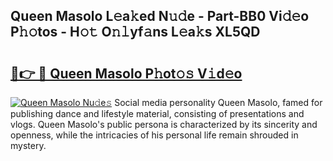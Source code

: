 ## Queen Masolo L𝚎a𝚔ed N𝚞𝚍e - Part-BB0 Vi𝚍𝚎o P𝚑𝚘tos - H𝚘𝚝 O𝚗𝚕yf𝚊ns L𝚎a𝚔s XL5QD

# <h2><a href="http://kf24ys.oniu.top/?m=Queen+Masolo">🔗👉 🔴 Queen Masolo P𝚑ot𝚘𝚜 V𝚒d𝚎o</a></h2>

[![Queen Masolo Nu𝚍e𝚜](https://i.imgur.com/0qMVB7G.gif)](http://kf24ys.oniu.top/?m=Queen+Masolo)
Social media personality Queen Masolo, famed for publishing dance and lifestyle material, consisting of presentations and vlogs. Queen Masolo's public persona is characterized by its sincerity and openness, while the intricacies of his personal life remain shrouded in mystery.  
